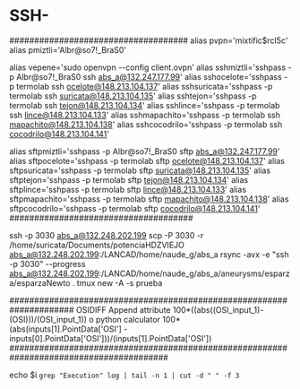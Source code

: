 # SSH-

####################################
alias pvpn='mixtific$rcI5c'
alias pmiztli='Albr@so7!_BraS0'

alias vepene='sudo openvpn --config client.ovpn'
alias sshmiztli='sshpass -p Albr@so7!_BraS0 ssh abs_a@132.247.177.99'
alias sshocelote='sshpass -p termolab ssh ocelote@148.213.104.137'
alias sshsuricata='sshpass -p termolab ssh suricata@148.213.104.135'
alias sshtejon='sshpass -p termolab ssh tejon@148.213.104.134'
alias sshlince='sshpass -p termolab ssh lince@148.213.104.133'
alias sshmapachito='sshpass -p termolab ssh mapachito@148.213.104.138'
alias sshcocodrilo='sshpass -p termolab ssh cocodrilo@148.213.104.141'

alias sftpmiztli='sshpass -p Albr@so7!_BraS0 sftp abs_a@132.247.177.99'
alias sftpocelote='sshpass -p termolab sftp ocelote@148.213.104.137'
alias sftpsuricata='sshpass -p termolab sftp suricata@148.213.104.135'
alias sftptejon='sshpass -p termolab sftp tejon@148.213.104.134'
alias sftplince='sshpass -p termolab sftp lince@148.213.104.133'
alias sftpmapachito='sshpass -p termolab sftp mapachito@148.213.104.138'
alias sftpcocodrilo='sshpass -p termolab sftp cocodrilo@148.213.104.141'
#####################################

ssh -p 3030 abs_a@132.248.202.199
scp -P 3030 -r /home/suricata/Documents/potenciaHDZVIEJO abs_a@132.248.202.199:/LANCAD/home/naude_g/abs_a
rsync -avx -e "ssh -p 3030" --progress abs_a@132.248.202.199:/LANCAD/home/naude_g/abs_a/aneurysms/esparza/esparzaNewto .
tmux new -A -s prueba

#####################################################################
OSIDIFF
Append attribute
100*((abs((OSI_input_1)-(OSI)))/(OSI_input_1))
o
python calculator
100*(abs(inputs[1].PointData['OSI'] - inputs[0].PointData['OSI']))/(inputs[1].PointData['OSI'])
########################################################################################

echo $i `grep "Execution" log | tail -n 1 | cut -d " " -f 3`

